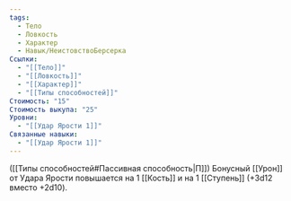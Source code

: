 ```yaml
---
tags:
  - Тело
  - Ловкость
  - Характер
  - Навык/НеистовствоБерсерка
Ссылки:
  - "[[Тело]]"
  - "[[Ловкость]]"
  - "[[Характер]]"
  - "[[Типы способностей]]"
Стоимость: "15"
Стоимость выкупа: "25"
Уровни:
  - "[[Удар Ярости 1]]"
Связанные навыки:
  - "[[Удар Ярости 1]]"
---
```

([[Типы способностей#Пассивная способность|П]]) Бонусный [[Урон]] от Удара Ярости повышается на 1 [[Кость]] и на 1 [[Ступень]] (+3d12 вместо +2d10).
